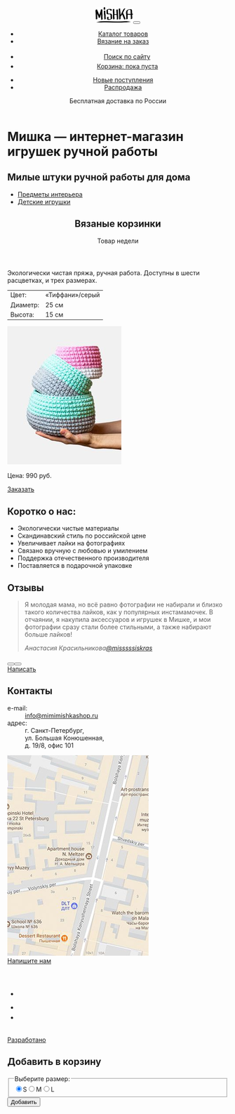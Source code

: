 <!DOCTYPE html>
<html lang="ru">
	<head>
		<meta charset="UTF-8" />
		<meta name="viewport" content="width=device-width,initial-scale=1" />
		<meta http-equiv="X-UA-Compatible" content="ie=edge" />
		<title>Мишка — интернет-магазин игрушек</title>
		<link rel="stylesheet" href="css/style.min.css" />
	</head>
	<body class="page">
		<header class="page-header page-header--index">
			<nav class="main-nav main-nav--no-js">
				<div class="main-nav__logo-wrapper">
					<a class="main-nav__logo header-logo" aria-label="Мишка"
						><picture
							><source media="(min-width: 1150px)" srcset="img/logo-desktop.svg" />
							<source media="(min-width: 768px)" srcset="img/logo-tablet.svg" />
							<img
								class="header-logo__image"
								src="img/logo-mobile.svg"
								width="86"
								height="35"
								alt="Логотип сайта Мишка" /></picture></a
					><button
						class="main-nav__toggle main-nav__toggle--off"
						id="toggle-button"
						type="button"
						aria-label="Меню"
					></button>
				</div>
				<ul class="main-nav__site-list site-navigation">
					<li class="site-navigation__item">
						<a class="site-navigation__link" href="catalog.md">Каталог товаров</a>
					</li>
					<li class="site-navigation__item">
						<a class="site-navigation__link" href="form.md">Вязание на заказ</a>
					</li>
				</ul>
				<ul class="main-nav__user-list user-navigation">
					<li class="user-navigation__item">
						<a class="user-navigation__link user-navigation__link--search" href="#"
							><svg class="user-navigation__link-image" width="18" height="18">
								<use xlink:href="img/symbols.svg#icon-search"></use></svg
							><span class="user-navigation__link-text">Поиск по сайту</span></a
						>
					</li>
					<li class="user-navigation__item">
						<a class="user-navigation__link user-navigation__link--cart" href="#"
							><svg class="user-navigation__link-image" width="20" height="19">
								<use xlink:href="img/symbols.svg#icon-cart"></use></svg
							>Корзина: пока пуста</a
						>
					</li>
				</ul>
				<ul class="main-nav__stock-list stock-navigation">
					<li class="stock-navigation__item">
						<a class="stock-navigation__link" href="#">Новые поступления</a>
					</li>
					<li class="stock-navigation__item"><a class="stock-navigation__link" href="#">Распродажа</a></li>
				</ul>
				<p class="main-nav__text">Бесплатная доставка по России</p>
			</nav>
		</header>
		<main class="page-main">
			<h1 class="visually-hidden">Мишка — интернет-магазин игрушек ручной работы</h1>
			<section class="promo">
				<div class="promo__content-wrapper content-wrapper">
					<h2 class="promo__title">Милые штуки ручной работы&nbsp;для дома</h2>
					<ul class="promo__list promo-list">
						<li class="promo-list__item">
							<a class="promo-list__link promo-list__link--interior" href="#"
								><span class="promo-list__text">Предметы интерьера</span></a
							>
						</li>
						<li class="promo-list__item">
							<a class="promo-list__link promo-list__link--toy" href="#"
								><span class="promo-list__text">Детские игрушки</span></a
							>
						</li>
					</ul>
				</div>
			</section>
			<section class="week-goods content-wrapper">
				<header class="week-goods__header">
					<h2 class="week-goods__title section-title">Вязаные корзинки</h2>
					<p class="week-goods__mark">Товар недели</p>
				</header>
				<div class="week-goods__content-wrapper">
					<p class="week-goods__description">
						Экологически чистая пряжа, ручная работа. Доступны в шести расцветках, и трех размерах.
					</p>
					<table class="week-goods__table table-specification">
						<tbody>
							<tr class="table-specification__row">
								<td class="table-specification__cell">Цвет:</td>
								<td class="table-specification__cell">«Тиффани»/серый</td>
							</tr>
							<tr class="table-specification__row">
								<td class="table-specification__cell">Диаметр:</td>
								<td class="table-specification__cell">25 см</td>
							</tr>
							<tr class="table-specification__row">
								<td class="table-specification__cell">Высота:</td>
								<td class="table-specification__cell">15 см</td>
							</tr>
						</tbody>
					</table>
					<div class="week-goods__image-wrapper">
						<picture
							><source
								type="image/webp"
								media="(min-width: 1150px)"
								srcset="
									img/content/triple-set-desktop@1x.webp,
									img/content/triple-set-desktop@2x.webp 2x
								" />
							<source
								type="image/webp"
								media="(min-width: 768px)"
								srcset="
									img/content/triple-set-tablet@1x.webp,
									img/content/triple-set-tablet@2x.webp 2x
								" />
							<source
								type="image/webp"
								srcset="
									img/content/triple-set-mobile@1x.webp,
									img/content/triple-set-mobile@2x.webp 2x
								" />
							<source
								media="(min-width: 1150px)"
								srcset="
									img/content/triple-set-desktop@1x.jpg,
									img/content/triple-set-desktop@2x.jpg 2x
								" />
							<source
								media="(min-width: 768px)"
								srcset="
									img/content/triple-set-tablet@1x.jpg,
									img/content/triple-set-tablet@2x.jpg 2x
								" />
							<img
								class="week-goods__image"
								src="img/content/triple-set-mobile@1x.jpg"
								srcset="img/content/triple-set-mobile@2x.jpg 2x"
								alt="Вязаная корзинка «Тиффани»"
						/></picture>
					</div>
					<p class="week-goods__price">Цена: 990 руб.</p>
					<a class="week-goods__button button" href="order.md">Заказать</a>
				</div>
			</section>
			<section class="advantages content-wrapper">
				<h2 class="advantages__title section-title">Коротко о нас:</h2>
				<ul class="advantages__list advantages-list">
					<li class="advantages__list-item advantages__list-item--ecology">
						Экологически чистые&nbsp;материалы
					</li>
					<li class="advantages__list-item advantages__list-item--style">
						Скандинавский стиль по&nbsp;российской цене
					</li>
					<li class="advantages__list-item advantages__list-item--likes">
						Увеличивает лайки на&nbsp;фотографиях
					</li>
					<li class="advantages__list-item advantages__list-item--handmade">
						Связано вручную с любовью&nbsp;и&nbsp;умилением
					</li>
					<li class="advantages__list-item advantages__list-item--support">
						Поддержка отечественного производителя
					</li>
					<li class="advantages__list-item advantages__list-item--gift">
						Поставляется в подарочной&nbsp;упаковке
					</li>
				</ul>
			</section>
			<section class="reviews content-wrapper">
				<h2 class="reviews__title section-title">Отзывы</h2>
				<blockquote class="reviews__content">
					<p class="reviews__text">
						Я молодая мама, но всё равно фотографии не набирали и близко такого количества лайков, как у
						популярных инстамамочек. В отчаянии, я накупила аксессуаров и игрушек в Мишке, и&nbsp;мои
						фотографии сразу стали более стильными, а также набирают больше лайков!
					</p>
					<cite class="reviews__author"
						><span class="reviews__author-name">Анастасия Красильникова</span
						><a class="reviews__author-email" href="mailto:misssssiskras@gmail.com">@misssssiskras</a></cite
					>
				</blockquote>
				<div class="reviews__navigation">
					<button
						class="reviews__nav-button reviews__nav-button--prev"
						type="button"
						aria-label="Назад"
					></button
					><button
						class="reviews__nav-button reviews__nav-button--next"
						type="button"
						aria-label="Вперёд"
					></button>
				</div>
				<a class="reviews__button button" href="#">Написать</a>
			</section>
			<section class="contacts">
				<div class="contacts__content-wrapper content-wrapper">
					<h2 class="contacts__title">Контакты</h2>
					<dl class="contacts__list">
						<dt class="contacts__list-term">e-mail:</dt>
						<dd class="contacts__list-description">
							<a class="mail-link" href="mailto:info@mimimishkashop.ru">info@mimimishkashop.ru</a>
						</dd>
						<dt class="contacts__list-term">адрес:</dt>
						<dd class="contacts__list-description">
							г. Санкт-Петербург,<br />ул. Большая Конюшенная,<br />д. 19/8, офис 101
						</dd>
					</dl>
				</div>
				<div class="contacts__map map">
					<picture
						><source
							type="image/webp"
							media="(min-width: 1150px)"
							srcset="img/content/map-desktop@1x.webp, img/content/map-desktop@2x.webp 2x" />
						<source
							type="image/webp"
							media="(min-width: 768px)"
							srcset="img/content/map-tablet@1x.webp, img/content/map-tablet@2x.webp 2x" />
						<source
							type="image/webp"
							srcset="img/content/map-mobile@1x.webp, img/content/map-mobile@2x.webp 2x" />
						<source
							media="(min-width: 1150px)"
							srcset="img/content/map-desktop@1x.jpg, img/content/map-desktop@2x.jpg 2x" />
						<source
							media="(min-width: 768px)"
							srcset="img/content/map-tablet@1x.jpg, img/content/map-tablet@2x.jpg 2x" />
						<img
							class="map__image"
							src="img/content/map-mobile@1x.jpg"
							srcset="img/content/map-mobile@2x.jpg 2x"
							alt="г. Санкт-Петербург, ул. Большая Конюшенная, д. 19/8, офис 101"
					/></picture>
					<div class="map__marker"></div>
					<div class="map__interactive" id="map"></div>
				</div>
				<div class="contacts__button-wrapper content-wrapper">
					<a class="contacts__button button" href="#">Напишите нам</a>
				</div>
			</section>
		</main>
		<footer class="page-footer">
			<div class="page-footer__content-wrapper content-wrapper">
				<a class="page-footer__logo footer-logo" aria-label="Мишка"
					><svg class="footer-logo__image" width="102" height="34">
						<use xlink:href="img/symbols.svg#logo-footer"></use></svg
				></a>
				<ul class="social-links">
					<li class="social-links__item">
						<a class="social-links__link" href="https://www.instagram.com" aria-label="Instagram"
							><svg class="social-links__image" width="22" height="21">
								<use xlink:href="img/symbols.svg#icon-insta"></use></svg
						></a>
					</li>
					<li class="social-links__item">
						<a class="social-links__link" href="https://www.facebook.com" aria-label="Facebook"
							><svg class="social-links__image" width="15" height="28">
								<use xlink:href="img/symbols.svg#icon-fb"></use></svg
						></a>
					</li>
					<li class="social-links__item">
						<a class="social-links__link" href="https://twitter.com" aria-label="Twitter"
							><svg class="social-links__image" width="23" height="20">
								<use xlink:href="img/symbols.svg#icon-twitter"></use></svg
						></a>
					</li>
				</ul>
				<p class="page-footer__copyright">
					<a
						class="page-footer__copyright-link"
						href="https://htmlacademy.ru/intensive/adaptive"
						aria-label="HTML Academy"
						><span class="page-footer__copyright-text">Разработано</span
						><svg class="page-footer__copyright-image" width="27" height="34">
							<use xlink:href="img/symbols.svg#logo-htmlacademy"></use></svg
					></a>
				</p>
			</div>
		</footer>
		<div class="modal-overlay page__overlay">
			<form class="form-cart modal-overlay__form-cart" action="https://echo.htmlacademy.ru" method="POST">
				<h2 class="form-cart__title">Добавить в корзину</h2>
				<fieldset class="form-cart__fieldset">
					<legend class="form-cart__legend">Выберите размер:</legend>
					<div class="form-cart__input-wrapper">
						<input
							class="form-cart__radio visually-hidden"
							type="radio"
							id="size-s"
							name="size"
							value="1"
							checked="checked"
						/><label class="form-cart__label" for="size-s">S</label
						><input
							class="form-cart__radio visually-hidden"
							type="radio"
							id="size-m"
							name="size"
							value="2"
						/><label class="form-cart__label" for="size-m">M</label
						><input
							class="form-cart__radio visually-hidden"
							type="radio"
							id="size-l"
							name="size"
							value="3"
						/><label class="form-cart__label" for="size-l">L</label>
					</div>
				</fieldset>
				<button class="form-cart__button button button--green" type="submit">Добавить</button>
			</form>
		</div>
		<script src="js/svg4everybody.min.js"></script>
		<script src="js/picturefill.min.js"></script>
		<script src="js/polyfill.min.js"></script>
		<script src="js/index.min.js"></script>
		<script src="https://api-maps.yandex.ru/2.1/?lang=ru_RU&onload=init" async></script>
	</body>
</html>
